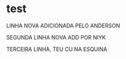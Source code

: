# test
LINHA NOVA ADICIONADA PELO ANDERSON

SEGUNDA LINHA NOVA ADD POR NIYK

TERCEIRA LINHA, TEU CU NA ESQUINA
